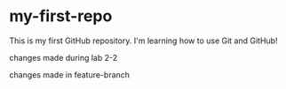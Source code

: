 # my-first-repo
This is my first GitHub repository. I'm learning how to use Git and GitHub!

changes made during lab 2-2

changes made in feature-branch